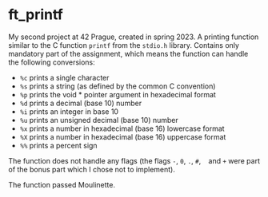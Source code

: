 # ft_printf
My second project at 42 Prague, created in spring 2023. A printing function similar to the C function `printf` from the `stdio.h` library. Contains only mandatory part of the assignment, which means the function can handle the following conversions:

- `%c` prints a single character
- `%s` prints a string (as defined by the common C convention)
- `%p` prints the void * pointer argument in hexadecimal format
- `%d` prints a decimal (base 10) number
- `%i` prints an integer in base 10
- `%u` prints an unsigned decimal (base 10) number
- `%x` prints a number in hexadecimal (base 16) lowercase format
- `%X` prints a number in hexadecimal (base 16) uppercase format
- `%%` prints a percent sign

The function does not handle any flags (the flags `-`, `0`, `.`, `#`, ` ` and `+` were part of the bonus part which I chose not to implement).

The function passed Moulinette.
